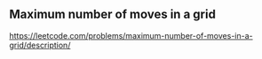 ## Maximum number of moves in a grid
https://leetcode.com/problems/maximum-number-of-moves-in-a-grid/description/
